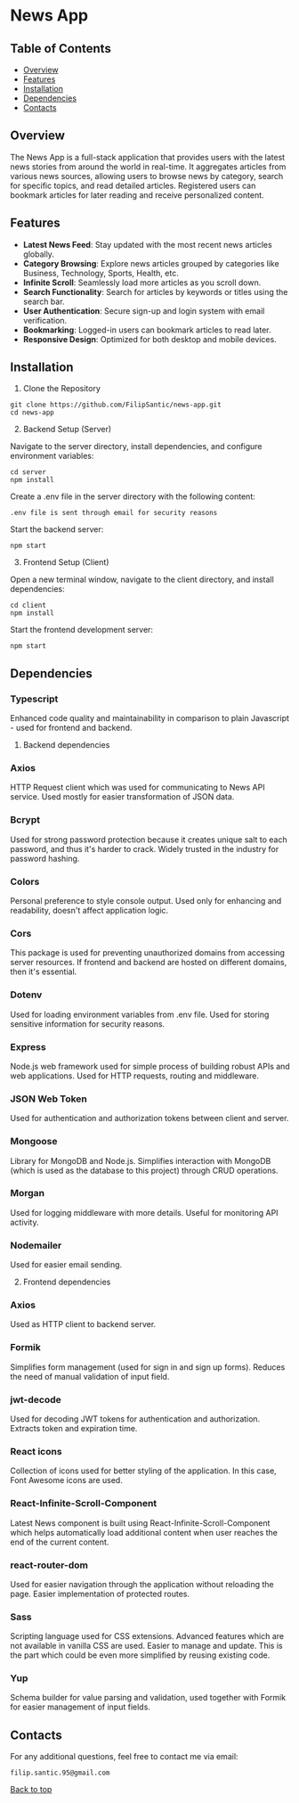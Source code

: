 <a name="top"></a>

# News App

## Table of Contents

- [Overview](#overview)
- [Features](#features)
- [Installation](#installation)
- [Dependencies](#dependencies)
- [Contacts](#contacts)

## Overview

The News App is a full-stack application that provides users with the latest news stories from around the world in real-time. It aggregates articles from various news sources, allowing users to browse news by category, search for specific topics, and read detailed articles. Registered users can bookmark articles for later reading and receive personalized content.

## Features

- **Latest News Feed**: Stay updated with the most recent news articles globally.
- **Category Browsing**: Explore news articles grouped by categories like Business, Technology, Sports, Health, etc.
- **Infinite Scroll**: Seamlessly load more articles as you scroll down.
- **Search Functionality**: Search for articles by keywords or titles using the search bar.
- **User Authentication**: Secure sign-up and login system with email verification.
- **Bookmarking**: Logged-in users can bookmark articles to read later.
- **Responsive Design**: Optimized for both desktop and mobile devices.

## Installation

1. Clone the Repository

```
git clone https://github.com/FilipSantic/news-app.git
cd news-app
```

2. Backend Setup (Server)

Navigate to the server directory, install dependencies, and configure environment variables:

```
cd server
npm install
```

Create a .env file in the server directory with the following content:

```
.env file is sent through email for security reasons
```

Start the backend server:

```
npm start
```

3. Frontend Setup (Client)

Open a new terminal window, navigate to the client directory, and install dependencies:

```
cd client
npm install
```

Start the frontend development server:

```
npm start
```

## Dependencies

### Typescript

Enhanced code quality and maintainability in comparison to plain Javascript - used for frontend and backend.

1. Backend dependencies

### Axios

HTTP Request client which was used for communicating to News API service. Used mostly for easier transformation of JSON data.

### Bcrypt

Used for strong password protection because it creates unique salt to each password, and thus it's harder to crack. Widely trusted in the industry for password hashing.

### Colors

Personal preference to style console output. Used only for enhancing and readability, doesn't affect application logic.

### Cors

This package is used for preventing unauthorized domains from accessing server resources. If frontend and backend are hosted on different domains, then it's essential.

### Dotenv

Used for loading environment variables from .env file. Used for storing sensitive information for security reasons.

### Express

Node.js web framework used for simple process of building robust APIs and web applications. Used for HTTP requests, routing and middleware.

### JSON Web Token

Used for authentication and authorization tokens between client and server.

### Mongoose

Library for MongoDB and Node.js. Simplifies interaction with MongoDB (which is used as the database to this project) through CRUD operations.

### Morgan

Used for logging middleware with more details. Useful for monitoring API activity.

### Nodemailer

Used for easier email sending.

2. Frontend dependencies

### Axios

Used as HTTP client to backend server.

### Formik

Simplifies form management (used for sign in and sign up forms). Reduces the need of manual validation of input field.

### jwt-decode

Used for decoding JWT tokens for authentication and authorization. Extracts token and expiration time.

### React icons

Collection of icons used for better styling of the application. In this case, Font Awesome icons are used.

### React-Infinite-Scroll-Component

Latest News component is built using React-Infinite-Scroll-Component which helps automatically load additional content when user reaches the end of the current content.

### react-router-dom

Used for easier navigation through the application without reloading the page. Easier implementation of protected routes.

### Sass

Scripting language used for CSS extensions. Advanced features which are not available in vanilla CSS are used. Easier to manage and update. This is the part which could be even more simplified by reusing existing code.

### Yup

Schema builder for value parsing and validation, used together with Formik for easier management of input fields.

## Contacts

For any additional questions, feel free to contact me via email:

```
filip.santic.95@gmail.com
```

[Back to top](#top)
